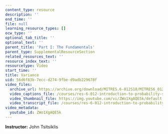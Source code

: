 ```yaml
---
content_type: resource
description: ''
end_time: ''
file: null
learning_resource_types: []
ocw_type: ''
optional_tab_title: ''
optional_text: ''
parent_title: 'Part I: The Fundamentals'
parent_type: SupplementalResourceSection
related_resources_text: ''
resource_index_text: ''
resourcetype: Video
start_time: ''
title: Variance
uid: 56d6f83b-7ecc-d274-9fbe-d9adb229678f
video_files:
  archive_url: https://archive.org/download/MITRES.6-012S18/MITRES6_012S18_L06-02_300k.mp4
  video_captions_file: /courses/res-6-012-introduction-to-probability-spring-2018/00f79d87215f5bcab5b27a5a64a6b0e6_ZWo1XgAQE5k.vtt
  video_thumbnail_file: https://img.youtube.com/vi/ZWo1XgAQE5k/default.jpg
  video_transcript_file: /courses/res-6-012-introduction-to-probability-spring-2018/80b3dc8a556e7c2c26002caf65452dce_ZWo1XgAQE5k.pdf
video_metadata:
  youtube_id: ZWo1XgAQE5k
---
```


**Instructor:** John Tsitsiklis




